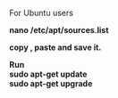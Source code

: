 For Ubuntu users

<b>nano /etc/apt/sources.list

copy , paste and save it.

Run    </br> sudo apt-get update </br>
	sudo apt-get upgrade



